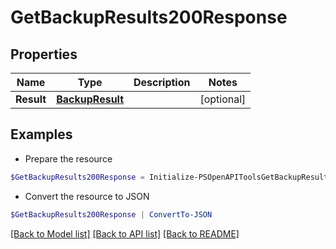 # GetBackupResults200Response
## Properties

Name | Type | Description | Notes
------------ | ------------- | ------------- | -------------
**Result** | [**BackupResult**](BackupResult.md) |  | [optional] 

## Examples

- Prepare the resource
```powershell
$GetBackupResults200Response = Initialize-PSOpenAPIToolsGetBackupResults200Response  -Result null
```

- Convert the resource to JSON
```powershell
$GetBackupResults200Response | ConvertTo-JSON
```

[[Back to Model list]](../README.md#documentation-for-models) [[Back to API list]](../README.md#documentation-for-api-endpoints) [[Back to README]](../README.md)

